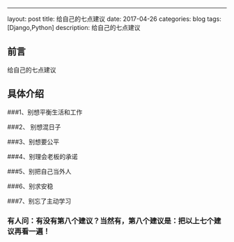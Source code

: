 ---
layout: post
title: 给自己的七点建议
date: 2017-04-26
categories: blog
tags: [Django,Python]
description: 给自己的七点建议


## 前言

给自己的七点建议
## 具体介绍

###1、别想平衡生活和工作


###2、 别想混日子

###3、别想要公平

###4、别理会老板的承诺

###5、别把自己当外人

###6、别求安稳

###7、别忘了主动学习


### 有人问：有没有第八个建议？当然有，第八个建议是：把以上七个建议再看一遍！